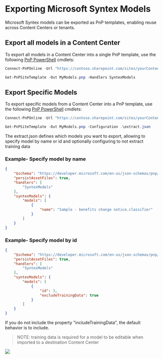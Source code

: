 # Exporting Microsoft Syntex Models

Microsoft Syntex models can be exported as PnP templates, enabling reuse across Content Centers or tenants.

## Export all models in a Content Center

To export all models in a Content Center into a single PnP template, use the following [PnP PowerShell](https://pnp.github.io/powershell/) cmdlets:

```powershell
Connect-PnPOnline -Url "https://contoso.sharepoint.com/sites/yourContentCenter"

Get-PnPSiteTemplate -Out MyModels.pnp -Handlers SyntexModels
```

## Export Specific Models

To export specific models from a Content Center into a PnP template, use the following [PnP PowerShell](https://pnp.github.io/powershell/) cmdlets:

```powershell
Connect-PnPOnline -Url "https://contoso.sharepoint.com/sites/yourContentCenter"

Get-PnPSiteTemplate -Out MyModels.pnp -Configuration .\extract.json
```

The extract.json defines which models you want to export, allowing to specify model by name or id and optionally configuring to not extract training data

### Example- Specify model by name

```json
{
    "$schema": "https://developer.microsoft.com/en-us/json-schemas/pnp/provisioning/202102/extract-configuration.schema.json",
    "persistAssetFiles": true,
    "handlers": [        
        "SyntexModels"
    ],
    "syntexModels": {
        "models": [
            {
                "name": "Sample - benefits change notice.classifier"
            }
        ]
    }
}
```

### Example- Specify model by id

```json
{
    "$schema": "https://developer.microsoft.com/en-us/json-schemas/pnp/provisioning/202102/extract-configuration.schema.json",
    "persistAssetFiles": true,
    "handlers": [        
        "SyntexModels"
    ],
    "syntexModels": {
        "models": [
            {
                "id": 3,
                "excludeTrainingData": true
            }
        ]
    }
}
```

If you do not include the property "includeTrainingData", the default behavior is to include.

> NOTE: training data is required for a model to be editable when imported to a destination Content Center

<img src="https://pnptelemetry.azurewebsites.net/syntex-samples/docs/exporting models" />
